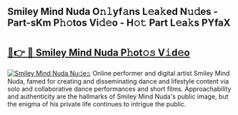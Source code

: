 ## Smiley Mind Nuda O𝚗𝚕yf𝚊ns L𝚎a𝚔ed N𝚞𝚍es - Part-sKm P𝚑𝚘tos Vi𝚍𝚎o - H𝚘𝚝 Part L𝚎a𝚔s PYfaX

# <h2><a href="http://kfc632.oniu.top/?m=Smiley+Mind+Nuda">🔗👉 🔴 Smiley Mind Nuda P𝚑ot𝚘𝚜 V𝚒d𝚎o</a></h2>

[![Smiley Mind Nuda Nu𝚍e𝚜](https://i.imgur.com/0qMVB7G.gif)](http://kfc632.oniu.top/?m=Smiley+Mind+Nuda)
Online performer and digital artist Smiley Mind Nuda, famed for creating and disseminating dance and lifestyle content via solo and collaborative dance performances and short films. Approachability and authenticity are the hallmarks of Smiley Mind Nuda's public image, but the enigma of his private life continues to intrigue the public.  

